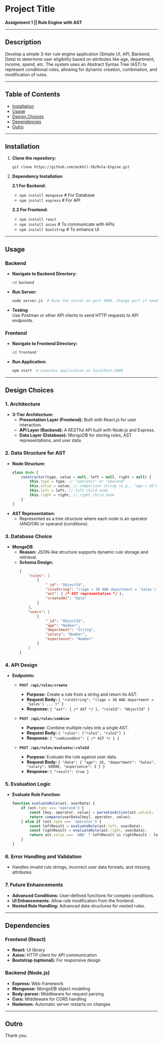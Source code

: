 # Project Title  
**Assignment 1 || Rule Engine with AST**

---

## Description
Develop a simple 3-tier rule engine application (Simple UI, API, Backend, Data) to determine user eligibility based on attributes like age, department, income, spend, etc. The system uses an Abstract Syntax Tree (AST) to represent conditional rules, allowing for dynamic creation, combination, and modification of rules.

---

## Table of Contents
- [Installation](#installation)
- [Usage](#usage)
- [Design Choices](#design-choices)
- [Dependencies](#dependencies)
- [Outro](#outro)

---

## Installation

1. **Clone the repository:**
   ```bash
   git clone https://github.com/mikhil-10/Rule-Engine.git
   ```

2. **Dependency Installation**

    **2.1 For Backend:**
   - `npm install mongoose` # For Database  
   - `npm install express`  # For API  

    **2.2 For Frontend:**
   - `npm install react`
   - `npm install axios`  # To communicate with APIs
   - `npm install bootstrap` # To enhance UI  

---

## Usage

### Backend
   - **Navigate to Backend Directory:**
     ```bash
     cd backend
     ```
   - **Run Server:**
     ```bash
     node server.js  # Runs the server on port 5000. Change port if needed.
     ```
   - **Testing**  
     Use Postman or other API clients to send HTTP requests to API endpoints.

### Frontend
   - **Navigate to Frontend Directory:**
     ```bash
     cd frontend
     ```
   - **Run Application:**
     ```bash
     npm start  # Launches application on localhost:3000
     ```

---

## Design Choices

### 1. **Architecture**

   - **3-Tier Architecture:**
     - **Presentation Layer (Frontend):** Built with React.js for user interaction.
     - **API Layer (Backend):** A RESTful API built with Node.js and Express.
     - **Data Layer (Database):** MongoDB for storing rules, AST representations, and user data.

### 2. **Data Structure for AST**

   - **Node Structure:**
     ```javascript
     class Node {
         constructor(type, value = null, left = null, right = null) {
             this.type = type; // "operator" or "operand"
             this.value = value; // comparison string (e.g., "age < 30")
             this.left = left; // left child node
             this.right = right; // right child node
         }
     }
     ```
   - **AST Representation:**
     - Represented as a tree structure where each node is an operator (AND/OR) or operand (conditions).

### 3. **Database Choice**

   - **MongoDB**
     - **Reason:** JSON-like structure supports dynamic rule storage and retrieval.
     - **Schema Design:**
       ```json
       {
           "rules": [
               {
                   "_id": "ObjectId",
                   "ruleString": "((age > 30 AND department = 'Sales') OR (age < 25 AND department = 'Marketing')) AND (salary > 50000 OR experience > 5)",
                   "ast": { /* AST representation */ },
                   "createdAt": "Date"
               }
           ],
           "users": [
               {
                   "_id": "ObjectId",
                   "age": "Number",
                   "department": "String",
                   "salary": "Number",
                   "experience": "Number"
               }
           ]
       }
       ```

### 4. **API Design**

   - **Endpoints:**
     - **`POST /api/rules/create`**
       - **Purpose:** Create a rule from a string and return its AST.
       - **Request Body:** `{ "ruleString": "((age > 30 AND department = 'Sales') ... )" }`
       - **Response:** `{ "ast": { /* AST */ }, "ruleId": "ObjectId" }`

     - **`POST /api/rules/combine`**
       - **Purpose:** Combine multiple rules into a single AST.
       - **Request Body:** `{ "rules": ["rule1", "rule2"] }`
       - **Response:** `{ "combinedAst": { /* AST */ } }`

     - **`POST /api/rules/evaluate/:ruleId`**
       - **Purpose:** Evaluate the rule against user data.
       - **Request Body:** `{ "data": { "age": 35, "department": "Sales", "salary": 60000, "experience": 3 } }`
       - **Response:** `{ "result": true }`

### 5. **Evaluation Logic**

   - **Evaluate Rule Function:**
     ```javascript
     function evaluateRule(ast, userData) {
         if (ast.type === 'operand') {
             const [key, operator, value] = parseCondition(ast.value);
             return compare(userData[key], operator, value);
         } else if (ast.type === 'operator') {
             const leftResult = evaluateRule(ast.left, userData);
             const rightResult = evaluateRule(ast.right, userData);
             return ast.value === 'AND' ? leftResult && rightResult : leftResult || rightResult;
         }
     }
     ```

### 6. **Error Handling and Validation**

   - Handles invalid rule strings, incorrect user data formats, and missing attributes.

### 7. **Future Enhancements**

   - **Advanced Conditions:** User-defined functions for complex conditions.
   - **UI Enhancements:** Allow rule modification from the frontend.
   - **Nested Rule Handling:** Advanced data structures for nested rules.

---

## Dependencies

### Frontend (React)
   - **React:** UI library
   - **Axios:** HTTP client for API communication
   - **Bootstrap (optional):** For responsive design

### Backend (Node.js)
   - **Express:** Web framework
   - **Mongoose:** MongoDB object modeling
   - **Body-parser:** Middleware for request parsing
   - **Cors:** Middleware for CORS handling
   - **Nodemon:** Automatic server restarts on changes

---

## Outro

Thank you.
